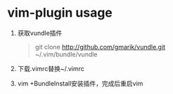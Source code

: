 vim-plugin usage
==========

1. 获取vundle插件

    > git clone http://github.com/gmarik/vundle.git ~/.vim/bundle/vundle

2. 下载.vimrc替换~/.vimrc
3. vim +BundleInstall安装插件，完成后重启vim
